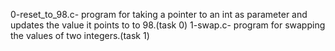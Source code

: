 0-reset_to_98.c- program for taking a pointer to an int as parameter and updates the value it points to to 98.(task 0)
1-swap.c- program for swapping the values of two integers.(task 1)
